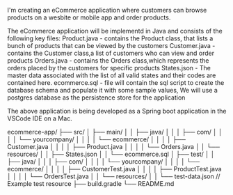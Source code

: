 I'm creating an eCommerce application where customers can browse products on a 
wesbite or mobile app and order products.

The eCommerce application will be implementd in Java and consists of the following key files:
Product.java - contains the Product class, that lists a bunch of products that can be viewed by the customers
Customer.java - contains the Customer class,a list of customers who can view and order products
Orders.java - contains the Orders class,which represents the orders placed by the customers for specific products
States.json - The master data associated with the list of all valid states and their codes are contained here.
ecommerce.sql - file will contain the sql script to create the database schema and populate it with some sample values, We will use a postgres database as the persistence store for the application 

The above application is being developed as a Spring boot application in the VSCode IDE on a Mac. 

ecommerce-app/
├── src/
│   ├── main/
│   │   ├── java/
│   │   │   ├── com/
│   │   │   │   └── yourcompany/
│   │   │   │       └── ecommerce/
│   │   │   │           ├── Customer.java
│   │   │   │           ├── Product.java
│   │   │   │           └── Orders.java
│   │   └── resources/
│   │       ├── States.json
│   │       └── ecommerce.sql
│   ├── test/
│   │   ├── java/
│   │   │   ├── com/
│   │   │   │   └── yourcompany/
│   │   │   │       └── ecommerce/
│   │   │   │           ├── CustomerTest.java
│   │   │   │           ├── ProductTest.java
│   │   │   │           └── OrdersTest.java
│   │   └── resources/
│   │       └── test-data.json   // Example test resource
├── build.gradle
└── README.md

